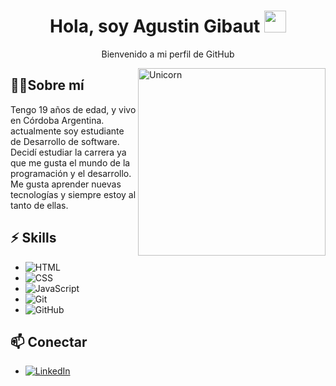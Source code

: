 <h1 align="center"><b>Hola, soy Agustin Gibaut </b><img src="https://media.giphy.com/media/hvRJCLFzcasrR4ia7z/giphy.gif" width="35"></h1>
<p align="center">Bienvenido a mi perfil de GitHub</p>

<img align="right" width=300px alt="Unicorn" src="https://aleduran.com/wp-content/uploads/lenguajes-programacion-top.gif" />

## 👨‍💻Sobre mí

Tengo 19 años de edad, y vivo en Córdoba Argentina.
actualmente soy estudiante de Desarrollo de software. Decidí estudiar la carrera ya que me gusta el mundo de la programación y el desarrollo.
Me gusta aprender nuevas tecnologías y siempre estoy al tanto de ellas. 


## ⚡ Skills

- ![HTML](https://img.shields.io/badge/-HTML-E34F26?style=flat-square&logo=html5&logoColor=white)
- ![CSS](https://img.shields.io/badge/-CSS-1572B6?style=flat-square&logo=css3&logoColor=white)
- ![JavaScript](https://img.shields.io/badge/-JavaScript-F7DF1E?style=flat-square&logo=javascript&logoColor=black)
- ![Git](https://img.shields.io/badge/-Git-F05032?style=flat-square&logo=git&logoColor=white)
- ![GitHub](https://img.shields.io/badge/-GitHub-181717?style=flat-square&logo=github&logoColor=white)

## 📫 Conectar

-  [![LinkedIn](https://img.shields.io/badge/-LinkedIn-0A66C2?style=flat-square&logo=linkedin&logoColor=white)](https://www.linkedin.com/in/agustin-gibaut-61baa5327/)
